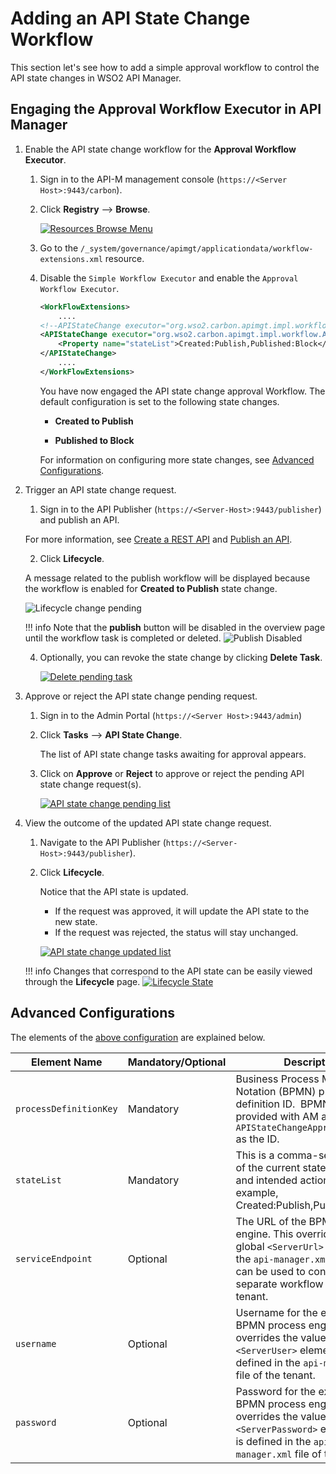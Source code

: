 # Adding an API State Change Workflow

This section let's see how to add a simple approval workflow to control the API state changes in WSO2 API Manager.

## Engaging the Approval Workflow Executor in API Manager

1. Enable the API state change workflow for the **Approval Workflow Executor**.

     1. Sign in to the API-M management console (`https://<Server Host>:9443/carbon`).

     2. Click **Registry** --> **Browse**.
     
         [![Resources Browse Menu]({{base_path}}/assets/img/learn/navigate-main-resources.png)]({{base_path}}/assets/img/learn/navigate-main-resources.png)

     3. Go to the `/_system/governance/apimgt/applicationdata/workflow-extensions.xml` resource.
     
     4. Disable the `Simple Workflow Executor` and enable the `Approval Workflow Executor`.

        <a name="config"></a>
        ```xml
        <WorkFlowExtensions>
            ....
        <!--APIStateChange executor="org.wso2.carbon.apimgt.impl.workflow.APIStateChangeSimpleWorkflowExecutor" /-->
        <APIStateChange executor="org.wso2.carbon.apimgt.impl.workflow.APIStateChangeApprovalWorkflowExecutor">
            <Property name="stateList">Created:Publish,Published:Block</Property>
        </APIStateChange>
            ....
        </WorkFlowExtensions>
        ```

         You have now engaged the API state change approval Workflow. The default configuration is set to the following state changes.

        - **Created to Publish**

        - **Published to Block**
         
         For information on configuring more state changes, see [Advanced Configurations](#advanced-configurations).

2.  Trigger an API state change request.

     1. Sign in to the API Publisher (`https://<Server-Host>:9443/publisher`) and publish an API. 

     For more information, see [Create a REST API]({{base_path}}/design/create-api/create-rest-api/create-a-rest-api/) and [Publish an API]({{base_path}}/deploy-and-publish/publish-on-dev-portal/publish-an-api/).

     2. Click **Lifecycle**.

     A message related to the publish workflow will be displayed because the workflow is enabled for **Created to Publish** state change. 
     
     ![Lifecycle change pending]({{base_path}}/assets/img/learn/api-state-change-workflow-pending.png)

    !!! info
        Note that the **publish** button will be disabled in the overview page until the workflow task is completed or deleted. 
        ![Publish Disabled]({{base_path}}/assets/img/learn/api-state-change-publish-pending.png)

     4. Optionally, you can revoke the state change by clicking **Delete Task**.

         [![Delete pending task]({{base_path}}/assets/img/learn/delete-api-state-change-request.png)]({{base_path}}/assets/img/learn/delete-api-state-change-request.png)

3. Approve or reject the API state change pending request.

     1. Sign in to the Admin Portal (`https://<Server Host>:9443/admin`) 

     2. Click **Tasks** --> **API State Change**.
         
         The list of API state change tasks awaiting for approval appears. 
         
     3. Click on **Approve** or **Reject** to approve or reject the pending API state change request(s).

         [![API state change pending list]({{base_path}}/assets/img/learn/api-state-change-pending-list.png)]({{base_path}}/assets/img/learn/api-state-change-pending-list.png)

4. View the outcome of the updated API state change request.

     1. Navigate to the API Publisher (`https://<Server-Host>:9443/publisher`).
     
     2. Click **Lifecycle**.

         Notice that the API state is updated.
         
         - If the request was approved, it will update the API state to the new state.
         - If the request was rejected, the status will stay unchanged.

         [![API state change updated list]({{base_path}}/assets/img/learn/api-state-change-updated-status.png)]({{base_path}}/assets/img/learn/api-state-change-updated-status.png)

    !!! info
        Changes that correspond to the API state can be easily viewed through the **Lifecycle** page.
        [![Lifecycle State]({{base_path}}/assets/img/learn/api-lifecycle-state.png)]({{base_path}}/assets/img/learn/api-lifecycle-state.png)

## Advanced Configurations

The elements of the <a href="#config">above configuration</a> are explained below.

| **Element Name**               | **Mandatory/Optional** | **Description**                                                                                                                                                                                         |
|----------------------------|--------------------|-----------------------------------------------------------------------------------------------------------------------------------------------------------------------------------------------------|
| `processDefinitionKey`     | Mandatory          | Business Process Modeling Notation (BPMN) process definition ID.  BPMN process provided with AM as default has `APIStateChangeApprovalProcess` as the ID.                                                                                 |
| `stateList`                | Mandatory          | This is a comma-separated list of the current state and intended action. For example, Created:Publish,Published:Block                                                                               |
| `serviceEndpoint`          | Optional           | The URL of the BPMN process engine. This overrides the global `<ServerUrl>` value from the `api-manager.xml` file. This can be used to connect a separate workflow engine for a tenant.             |
| `username`                 | Optional           | Username for the external BPMN process engine. This overrides the value of the `<ServerUser>` element that is defined in the `api-manager.xml` file of the tenant.                                                                  |
| `password`                 | Optional           | Password for the external BPMN process engine. This overrides the value of the `<ServerPassword>` element that is defined in the `api-manager.xml` file of the tenant.                                                              |
